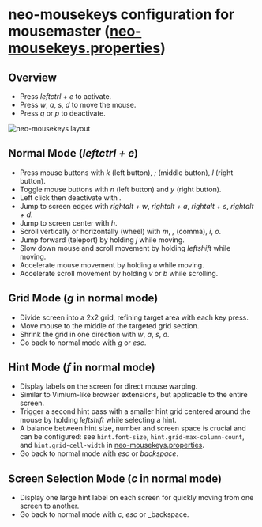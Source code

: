 # neo-mousekeys configuration for mousemaster ([neo-mousekeys.properties](neo-mousekeys.properties))

## Overview

- Press _leftctrl + e_ to activate.
- Press _w_, _a_, _s_, _d_ to move the mouse.
- Press _q_ or _p_ to deactivate.

![neo-mousekeys layout](https://github.com/petoncle/mousemaster/assets/39304282/c1648953-8acb-49e3-abb5-8106b7502105)

## Normal Mode (_leftctrl + e_)

- Press mouse buttons with _k_ (left button), _;_ (middle button), _l_ (right button).
- Toggle mouse buttons with _n_ (left button) and _y_ (right button).
- Left click then deactivate with _._
- Jump to screen edges with _rightalt + w_, _rightalt + a_, _rightalt + s_, _rightalt + d_.
- Jump to screen center with _h_.
- Scroll vertically or horizontally (wheel) with _m_, _,_ (comma), _i_, _o_.
- Jump forward (teleport) by holding _j_ while moving.
- Slow down mouse and scroll movement by holding _leftshift_ while moving.
- Accelerate mouse movement by holding _u_ while moving.
- Accelerate scroll movement by holding _v_ or _b_ while scrolling.

## Grid Mode (_g_ in normal mode)

- Divide screen into a 2x2 grid, refining target area with each key press.
- Move mouse to the middle of the targeted grid section.
- Shrink the grid in one direction with _w_, _a_, _s_, _d_.
- Go back to normal mode with _g_ or _esc_.

## Hint Mode (_f_ in normal mode)

- Display labels on the screen for direct mouse warping.
- Similar to Vimium-like browser extensions, but applicable to the entire screen.
- Trigger a second hint pass with a smaller hint grid centered around the mouse by holding _leftshift_ while selecting a hint.
- A balance between hint size, number and screen space is crucial and can be configured: see `hint.font-size`, `hint.grid-max-column-count`, and `hint.grid-cell-width` in [neo-mousekeys.properties](configuration/neo-mousekeys.properties).
- Go back to normal mode with _esc_ or _backspace_.

## Screen Selection Mode (_c_ in normal mode)

- Display one large hint label on each screen for quickly moving from one screen to another.
- Go back to normal mode with _c_, _esc_ or _backspace.